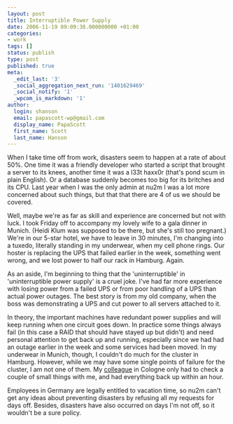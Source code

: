 ```yaml
---
layout: post
title: Interruptible Power Supply
date: 2006-11-19 09:09:38.000000000 +01:00
categories:
- work
tags: []
status: publish
type: post
published: true
meta:
  _edit_last: '3'
  _social_aggregation_next_run: '1401629469'
  _social_notify: '1'
  _wpcom_is_markdown: '1'
author:
  login: shanson
  email: papascott-wp@gmail.com
  display_name: PapaScott
  first_name: Scott
  last_name: Hanson
---
```

<p>When I take time off from work, disasters seem to happen at a rate of about 50%. One time it was a friendly developer who started a script that brought a server to its knees, another time it was a l33t haxx0r (that's pond scum in plain English). Or a database suddenly becomes too big for its britches and its CPU. Last year when I was the only admin at nu2m I was a lot more concerned about such things, but that that there are 4 of us we should be covered.</p>
<p>Well, maybe we're as far as skill and experience are concerned but not with luck. I took Friday off to accompany my lovely wife to a gala dinner in Munich. (Heidi Klum was supposed to be there, but she's still too pregnant.) We're in our 5-star hotel, we have to leave in 30 minutes, I'm changing into a tuxedo, literally standing in my underwear, when my cell phone rings. Our hoster is replacing the UPS that failed earlier in the week, something went wrong, and we lost power to half our rack in Hamburg. Again.</p>
<p>As an aside, I'm beginning to thing that the 'uninterruptible' in 'uninterruptible power supply' is a cruel joke. I've had far more experience with losing power from a failed UPS or from poor handling of a UPS than actual power outages. The best story is from my old company, when the boss was demonstrating a UPS and cut power to all servers attached to it.</p>
<p>In theory, the important machines have redundant power supplies and will keep running when one circuit goes down. In practice some things always fail (in this case a RAID that should have stayed up but didn't) and need personal attention to get back up and running, especially since we had had an outage earlier in the week and some services had been moved. In my underwear in Munich, though, I couldn't do much for the cluster in Hamburg. However, while we may have some single points of failure for the cluster, I am not one of them. My <a href="http://putzi.blogg.de/">colleague</a> in Cologne only had to check a couple of small things with me, and had everything back up within an hour.</p>
<p>Employees in Germany are legally entitled to vacation time, so nu2m can't get any ideas about preventing disasters by refusing all my requests for days off. Besides, disasters have also occurred on days I'm not off, so it wouldn't be a sure policy.</p>
